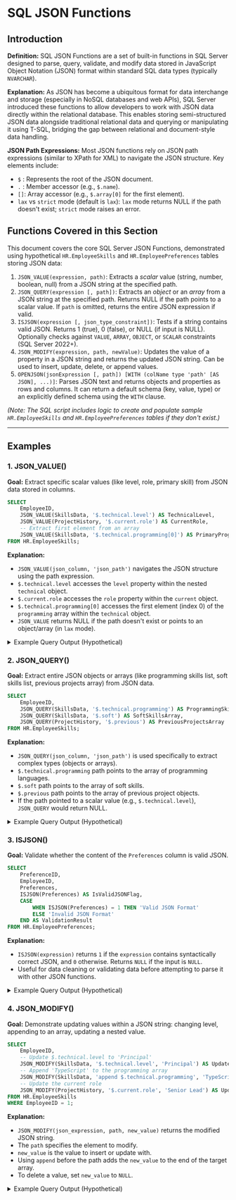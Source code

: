 # SQL JSON Functions

## Introduction

**Definition:** SQL JSON Functions are a set of built-in functions in SQL Server designed to parse, query, validate, and modify data stored in JavaScript Object Notation (JSON) format within standard SQL data types (typically `NVARCHAR`).

**Explanation:** As JSON has become a ubiquitous format for data interchange and storage (especially in NoSQL databases and web APIs), SQL Server introduced these functions to allow developers to work with JSON data directly within the relational database. This enables storing semi-structured JSON data alongside traditional relational data and querying or manipulating it using T-SQL, bridging the gap between relational and document-style data handling.

**JSON Path Expressions:** Most JSON functions rely on JSON path expressions (similar to XPath for XML) to navigate the JSON structure. Key elements include:
*   `$` : Represents the root of the JSON document.
*   `.` : Member accessor (e.g., `$.name`).
*   `[]`: Array accessor (e.g., `$.array[0]` for the first element).
*   `lax` vs `strict` mode (default is `lax`): `lax` mode returns NULL if the path doesn't exist; `strict` mode raises an error.

## Functions Covered in this Section

This document covers the core SQL Server JSON Functions, demonstrated using hypothetical `HR.EmployeeSkills` and `HR.EmployeePreferences` tables storing JSON data:

1.  `JSON_VALUE(expression, path)`: Extracts a *scalar* value (string, number, boolean, null) from a JSON string at the specified path.
2.  `JSON_QUERY(expression [, path])`: Extracts an *object* or an *array* from a JSON string at the specified path. Returns NULL if the path points to a scalar value. If `path` is omitted, returns the entire JSON expression if valid.
3.  `ISJSON(expression [, json_type_constraint])`: Tests if a string contains valid JSON. Returns 1 (true), 0 (false), or NULL (if input is NULL). Optionally checks against `VALUE`, `ARRAY`, `OBJECT`, or `SCALAR` constraints (SQL Server 2022+).
4.  `JSON_MODIFY(expression, path, newValue)`: Updates the value of a property in a JSON string and returns the updated JSON string. Can be used to insert, update, delete, or append values.
5.  `OPENJSON(jsonExpression [, path]) [WITH (colName type 'path' [AS JSON], ...)]`: Parses JSON text and returns objects and properties as rows and columns. It can return a default schema (key, value, type) or an explicitly defined schema using the `WITH` clause.

*(Note: The SQL script includes logic to create and populate sample `HR.EmployeeSkills` and `HR.EmployeePreferences` tables if they don't exist.)*

---

## Examples

### 1. JSON_VALUE()

**Goal:** Extract specific scalar values (like level, role, primary skill) from JSON data stored in columns.

```sql
SELECT
    EmployeeID,
    JSON_VALUE(SkillsData, '$.technical.level') AS TechnicalLevel,
    JSON_VALUE(ProjectHistory, '$.current.role') AS CurrentRole,
    -- Extract first element from an array
    JSON_VALUE(SkillsData, '$.technical.programming[0]') AS PrimaryProgrammingSkill
FROM HR.EmployeeSkills;
```

**Explanation:**
*   `JSON_VALUE(json_column, 'json_path')` navigates the JSON structure using the path expression.
*   `$.technical.level` accesses the `level` property within the nested `technical` object.
*   `$.current.role` accesses the `role` property within the `current` object.
*   `$.technical.programming[0]` accesses the first element (index 0) of the `programming` array within the `technical` object.
*   `JSON_VALUE` returns NULL if the path doesn't exist or points to an object/array (in `lax` mode).

<details>
<summary>Example Query Output (Hypothetical)</summary>
<p>Based on sample data:</p>
<pre><code>
EmployeeID  TechnicalLevel  CurrentRole  PrimaryProgrammingSkill
----------  --------------  -----------  -----------------------
1           Senior          Lead         SQL
2           Mid             Developer    JavaScript
</code></pre>
</details>

### 2. JSON_QUERY()

**Goal:** Extract entire JSON objects or arrays (like programming skills list, soft skills list, previous projects array) from JSON data.

```sql
SELECT
    EmployeeID,
    JSON_QUERY(SkillsData, '$.technical.programming') AS ProgrammingSkillsArray,
    JSON_QUERY(SkillsData, '$.soft') AS SoftSkillsArray,
    JSON_QUERY(ProjectHistory, '$.previous') AS PreviousProjectsArray
FROM HR.EmployeeSkills;
```

**Explanation:**
*   `JSON_QUERY(json_column, 'json_path')` is used specifically to extract complex types (objects or arrays).
*   `$.technical.programming` path points to the array of programming languages.
*   `$.soft` path points to the array of soft skills.
*   `$.previous` path points to the array of previous project objects.
*   If the path pointed to a scalar value (e.g., `$.technical.level`), `JSON_QUERY` would return NULL.

<details>
<summary>Example Query Output (Hypothetical)</summary>
<p>Based on sample data:</p>
<pre><code>
EmployeeID  ProgrammingSkillsArray         SoftSkillsArray                   PreviousProjectsArray
----------  ------------------------------ --------------------------------- -------------------------------------------------------------------------------------------------
1           ["SQL","Python","Java"]        ["Leadership","Communication"]    [{"name":"Data Warehouse","role":"Developer"},{"name":"BI Dashboard","role":"Analyst"}]
2           ["JavaScript","C#"]            ["Teamwork","Problem Solving"]    [{"name":"CRM System","role":"Frontend Dev"},{"name":"Mobile App","role":"Full Stack"}]
</code></pre>
</details>

### 3. ISJSON()

**Goal:** Validate whether the content of the `Preferences` column is valid JSON.

```sql
SELECT
    PreferenceID,
    EmployeeID,
    Preferences,
    ISJSON(Preferences) AS IsValidJSONFlag,
    CASE
        WHEN ISJSON(Preferences) = 1 THEN 'Valid JSON Format'
        ELSE 'Invalid JSON Format'
    END AS ValidationResult
FROM HR.EmployeePreferences;
```

**Explanation:**
*   `ISJSON(expression)` returns `1` if the `expression` contains syntactically correct JSON, and `0` otherwise. Returns `NULL` if the input is `NULL`.
*   Useful for data cleaning or validating data before attempting to parse it with other JSON functions.

<details>
<summary>Example Query Output (Hypothetical)</summary>
<p>Assuming the stored data is valid JSON:</p>
<pre><code>
PreferenceID  EmployeeID  Preferences                                                                                                                   IsValidJSONFlag ValidationResult
------------- ----------- ----------------------------------------------------------------------------------------------------------------------------- --------------- -------------------
1             1           {"workSchedule": "Remote", "notifications": {"email": true, "sms": false}, "theme": "Dark", "dashboard": [...]}             1               Valid JSON Format
2             2           {"workSchedule": "Hybrid", "notifications": {"email": true, "sms": true}, "theme": "Light", "dashboard": [...]}            1               Valid JSON Format
</code></pre>
</details>

### 4. JSON_MODIFY()

**Goal:** Demonstrate updating values within a JSON string: changing level, appending to an array, updating a nested value.

```sql
SELECT
    EmployeeID,
    -- Update $.technical.level to 'Principal'
    JSON_MODIFY(SkillsData, '$.technical.level', 'Principal') AS UpdatedLevelJson,
    -- Append 'TypeScript' to the programming array
    JSON_MODIFY(SkillsData, 'append $.technical.programming', 'TypeScript') AS AppendedSkillJson,
    -- Update the current role
    JSON_MODIFY(ProjectHistory, '$.current.role', 'Senior Lead') AS UpdatedRoleJson
FROM HR.EmployeeSkills
WHERE EmployeeID = 1;
```

**Explanation:**
*   `JSON_MODIFY(json_expression, path, new_value)` returns the modified JSON string.
*   The `path` specifies the element to modify.
*   `new_value` is the value to insert or update with.
*   Using `append` before the path adds the `new_value` to the end of the target array.
*   To delete a value, set `new_value` to `NULL`.

<details>
<summary>Example Query Output (Hypothetical)</summary>
<p>Shows the *modified JSON strings* for EmployeeID 1:</p>
<pre><code>
EmployeeID  UpdatedLevelJson                                                                                              UpdatedSkillJson                                                                                                        UpdatedRoleJson
